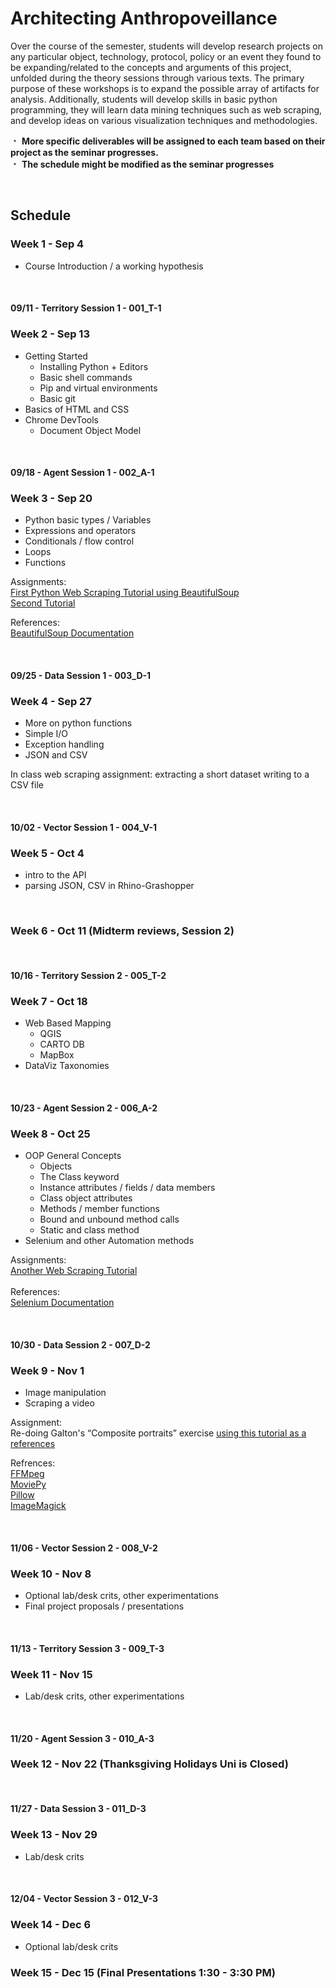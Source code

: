 # Architecting Anthropoveillance

Over the course of the semester, students will develop research projects on any particular object, technology, protocol, policy or an event they found to be expanding/related to the concepts and arguments of this project, unfolded during the theory sessions through various texts. The primary purpose of these workshops is to expand the possible array of artifacts for analysis. Additionally, students will develop skills in basic python programming, they will learn data mining techniques such as web scraping, and develop ideas on various visualization techniques and methodologies.


&#65121; **More specific deliverables will be assigned to each team based on their project as the seminar progresses.**  
&#65121; **The schedule might be modified as the seminar progresses**

&nbsp;
&nbsp;

## Schedule

### Week 1 - Sep 4

* Course Introduction / a working hypothesis 
 
&nbsp;
#### 09/11 - Territory Session 1 - 001_T-1
### Week 2 - Sep 13

* Getting Started
    * Installing Python + Editors
    * Basic shell commands
    * Pip and virtual environments
    * Basic git
* Basics of HTML and CSS
* Chrome DevTools
    * Document Object Model

&nbsp;
#### 09/18 - Agent Session 1 - 002_A-1
### Week 3 - Sep 20

* Python basic types / Variables
* Expressions and operators
* Conditionals / flow control
* Loops
* Functions

Assignments: </br>
[First Python Web Scraping Tutorial using BeautifulSoup](https://www.dataquest.io/blog/web-scraping-tutorial-python/) </br> 
[Second Tutorial](https://first-web-scraper.readthedocs.io/en/latest/) </br>

References: </br>
[BeautifulSoup Documentation](https://www.crummy.com/software/BeautifulSoup/)

&nbsp;
#### 09/25 - Data Session 1 - 003_D-1
### Week 4 - Sep 27

* More on python functions
* Simple I/O
* Exception handling
* JSON and CSV

In class web scraping assignment: extracting a short dataset writing to a CSV file

&nbsp;
#### 10/02 - Vector Session 1 - 004_V-1
### Week 5 - Oct 4

* intro to the API
* parsing JSON, CSV in Rhino-Grashopper

&nbsp;
### Week 6 - Oct 11 (Midterm reviews, Session 2)

&nbsp;
#### 10/16 - Territory Session 2 - 005_T-2
### Week 7 - Oct 18

* Web Based Mapping
    * QGIS
    * CARTO DB
    * MapBox
* DataViz Taxonomies

&nbsp;
#### 10/23 - Agent Session 2 - 006_A-2
### Week 8 - Oct 25

* OOP General Concepts
    * Objects
    * The Class keyword
    * Instance attributes / fields / data members
    * Class object attributes
    * Methods / member functions
    * Bound and unbound method calls
    * Static and class method
* Selenium and other Automation methods

Assignments:</br>
[Another Web Scraping Tutorial](https://automatetheboringstuff.com/chapter11/)</br></br>
References:</br>
[Selenium Documentation](https://selenium-python.readthedocs.io/)

&nbsp;
#### 10/30 - Data Session 2 - 007_D-2
### Week 9 - Nov 1

* Image manipulation
* Scraping a video

Assignment:</br>
Re-doing Galton's “Composite portraits” exercise
[using this tutorial as a references](https://www3.nd.edu/~pbui/teaching/cse.20289.sp17/homework04.html)

Refrences: </br>
[FFMpeg](https://ffmpeg.org/about.html)</br>
[MoviePy](http://zulko.github.io/moviepy/)</br>
[Pillow](https://pillow.readthedocs.io/en/4.0.x/) </br>
[ImageMagick](https://www.imagemagick.org/script/index.php) </br>

&nbsp;
#### 11/06 - Vector Session 2 - 008_V-2
### Week 10 - Nov 8

* Optional lab/desk crits, other experimentations
* Final project proposals / presentations

&nbsp;
#### 11/13 - Territory Session 3 - 009_T-3
### Week 11 - Nov 15

* Lab/desk crits, other experimentations

&nbsp;
#### 11/20 - Agent Session 3 - 010_A-3
### Week 12 - Nov 22 (Thanksgiving Holidays Uni is Closed)

&nbsp;
#### 11/27 - Data Session 3 - 011_D-3
### Week 13 - Nov 29

* Lab/desk crits

&nbsp;
#### 12/04 - Vector Session 3 - 012_V-3
### Week 14 - Dec 6

* Optional lab/desk crits

### Week 15 - Dec 15 (Final Presentations 1:30 - 3:30 PM)
